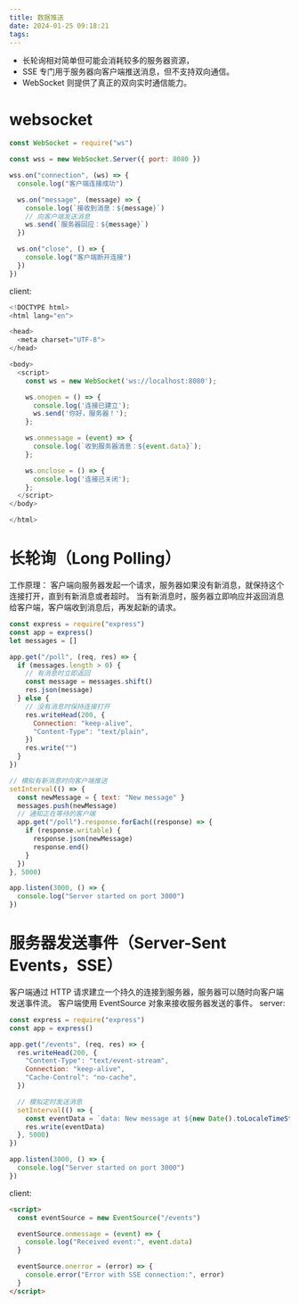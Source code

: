 ```yaml
---
title: 数据推送
date: 2024-01-25 09:18:21
tags:
---
```


- 长轮询相对简单但可能会消耗较多的服务器资源，
- SSE 专门用于服务器向客户端推送消息，但不支持双向通信。
- WebSocket 则提供了真正的双向实时通信能力。

# websocket

```js
const WebSocket = require("ws")

const wss = new WebSocket.Server({ port: 8080 })

wss.on("connection", (ws) => {
  console.log("客户端连接成功")

  ws.on("message", (message) => {
    console.log(`接收到消息：${message}`)
    // 向客户端发送消息
    ws.send(`服务器回应：${message}`)
  })

  ws.on("close", () => {
    console.log("客户端断开连接")
  })
})
```

client:

```js
<!DOCTYPE html>
<html lang="en">

<head>
  <meta charset="UTF-8">
</head>

<body>
  <script>
    const ws = new WebSocket('ws://localhost:8080');

    ws.onopen = () => {
      console.log('连接已建立');
      ws.send('你好，服务器！');
    };

    ws.onmessage = (event) => {
      console.log(`收到服务器消息：${event.data}`);
    };

    ws.onclose = () => {
      console.log('连接已关闭');
    };
  </script>
</body>

</html>
```

# 长轮询（Long Polling）

工作原理：
客户端向服务器发起一个请求，服务器如果没有新消息，就保持这个连接打开，直到有新消息或者超时。
当有新消息时，服务器立即响应并返回消息给客户端，客户端收到消息后，再发起新的请求。

```js
const express = require("express")
const app = express()
let messages = []

app.get("/poll", (req, res) => {
  if (messages.length > 0) {
    // 有消息时立即返回
    const message = messages.shift()
    res.json(message)
  } else {
    // 没有消息时保持连接打开
    res.writeHead(200, {
      Connection: "keep-alive",
      "Content-Type": "text/plain",
    })
    res.write("")
  }
})

// 模拟有新消息时向客户端推送
setInterval(() => {
  const newMessage = { text: "New message" }
  messages.push(newMessage)
  // 通知正在等待的客户端
  app.get("/poll").response.forEach((response) => {
    if (response.writable) {
      response.json(newMessage)
      response.end()
    }
  })
}, 5000)

app.listen(3000, () => {
  console.log("Server started on port 3000")
})
```

# 服务器发送事件（Server-Sent Events，SSE）

客户端通过 HTTP 请求建立一个持久的连接到服务器，服务器可以随时向客户端发送事件流。
客户端使用 EventSource 对象来接收服务器发送的事件。
server:

```js
const express = require("express")
const app = express()

app.get("/events", (req, res) => {
  res.writeHead(200, {
    "Content-Type": "text/event-stream",
    Connection: "keep-alive",
    "Cache-Control": "no-cache",
  })

  // 模拟定时发送消息
  setInterval(() => {
    const eventData = `data: New message at ${new Date().toLocaleTimeString()}\n\n`
    res.write(eventData)
  }, 5000)
})

app.listen(3000, () => {
  console.log("Server started on port 3000")
})
```

client:

```html
<script>
  const eventSource = new EventSource("/events")

  eventSource.onmessage = (event) => {
    console.log("Received event:", event.data)
  }

  eventSource.onerror = (error) => {
    console.error("Error with SSE connection:", error)
  }
</script>
```
